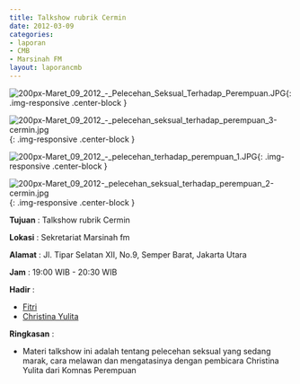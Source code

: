 ```yaml
---
title: Talkshow rubrik Cermin
date: 2012-03-09
categories:
- laporan
- CMB
- Marsinah FM
layout: laporancmb
---
```


![200px-Maret_09_2012_-_Pelecehan_Seksual_Terhadap_Perempuan.JPG](/uploads/200px-Maret_09_2012_-_Pelecehan_Seksual_Terhadap_Perempuan.JPG	){: .img-responsive .center-block }

![200px-Maret_09_2012_-_pelecehan_seksual_terhadap_perempuan_3-cermin.jpg](/uploads/200px-Maret_09_2012_-_pelecehan_seksual_terhadap_perempuan_3-cermin.jpg){: .img-responsive .center-block }

![200px-Maret_09_2012_-_pelecehan_terhadap_perempuan_1.JPG](/uploads/200px-Maret_09_2012_-_pelecehan_terhadap_perempuan_1.JPG){: .img-responsive .center-block }

![200px-Maret_09_2012-_pelecehan_seksual_terhadap_perempuan_2-cermin.jpg](/uploads/200px-Maret_09_2012-_pelecehan_seksual_terhadap_perempuan_2-cermin.jpg){: .img-responsive .center-block }


**Tujuan** : Talkshow rubrik Cermin

**Lokasi** : Sekretariat Marsinah fm

**Alamat** : Jl. Tipar Selatan XII, No.9, Semper Barat, Jakarta Utara

**Jam** : 19:00 WIB - 20:30 WIB

**Hadir** : 
* [Fitri](http://wiki.ciptamedia.org/wiki/Fitri)
* [Christina Yulita](http://wiki.ciptamedia.org/wiki/Christina_Yulita)

**Ringkasan** : 
* Materi talkshow ini adalah tentang pelecehan seksual yang sedang marak, cara melawan dan mengatasinya dengan pembicara Christina Yulita dari Komnas Perempuan
